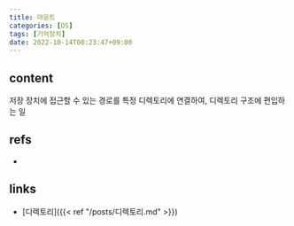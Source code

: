 ```yaml
---
title: 마운트
categories: [OS]
tags: [기억장치]
date: 2022-10-14T00:23:47+09:00
---
```


## content
저장 장치에 접근할 수 있는 경로를 특정 디렉토리에 연결하여, 디렉토리 구조에 편입하는 일


## refs
- 


## links
- [디렉토리]({{< ref "/posts/디렉토리.md" >}})

